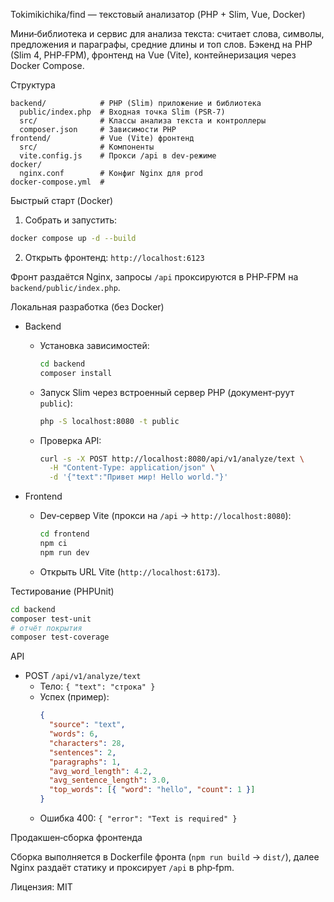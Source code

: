 Tokimikichika/find — текстовый анализатор (PHP + Slim, Vue, Docker)

Мини‑библиотека и сервис для анализа текста: считает слова, символы, предложения и параграфы, средние длины и топ слов. Бэкенд на PHP (Slim 4, PHP‑FPM), фронтенд на Vue (Vite), контейнеризация через Docker Compose.

Структура

```
backend/            # PHP (Slim) приложение и библиотека
  public/index.php  # Входная точка Slim (PSR-7)
  src/              # Классы анализа текста и контроллеры
  composer.json     # Зависимости PHP
frontend/           # Vue (Vite) фронтенд
  src/              # Компоненты
  vite.config.js    # Прокси /api в dev-режиме
docker/
  nginx.conf        # Конфиг Nginx для prod
docker-compose.yml  # 
```

Быстрый старт (Docker)

1) Собрать и запустить:

```bash
docker compose up -d --build
```

2) Открыть фронтенд: `http://localhost:6123`

Фронт раздаётся Nginx, запросы `/api` проксируются в PHP‑FPM на `backend/public/index.php`.

Локальная разработка (без Docker)

- Backend
  - Установка зависимостей:
    ```bash
    cd backend
    composer install
    ```
  - Запуск Slim через встроенный сервер PHP (документ‑руут `public`):
    ```bash
    php -S localhost:8080 -t public
    ```
  - Проверка API:
    ```bash
    curl -s -X POST http://localhost:8080/api/v1/analyze/text \
      -H "Content-Type: application/json" \
      -d '{"text":"Привет мир! Hello world."}'
    ```

- Frontend
  - Dev‑сервер Vite (прокси на `/api` → `http://localhost:8080`):
    ```bash
    cd frontend
    npm ci
    npm run dev
    ```
  - Открыть URL Vite (`http://localhost:6173`).

Тестирование (PHPUnit)

```bash
cd backend
composer test-unit
# отчёт покрытия
composer test-coverage
```

API

- POST `/api/v1/analyze/text`
  - Тело: `{ "text": "строка" }`
  - Успех (пример):
    ```json
    {
      "source": "text",
      "words": 6,
      "characters": 28,
      "sentences": 2,
      "paragraphs": 1,
      "avg_word_length": 4.2,
      "avg_sentence_length": 3.0,
      "top_words": [{ "word": "hello", "count": 1 }]
    }
    ```
  - Ошибка 400: `{ "error": "Text is required" }`

Продакшен‑сборка фронтенда

Сборка выполняется в Dockerfile фронта (`npm run build` → `dist/`), далее Nginx раздаёт статику и проксирует `/api` в php‑fpm.

Лицензия: MIT


